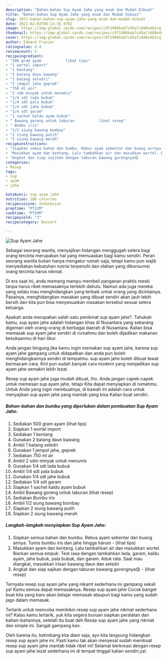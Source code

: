 ```yaml
---
description: "Bahan-bahan Sup Ayam Jahe yang enak dan Mudah Dibuat"
title: "Bahan-bahan Sup Ayam Jahe yang enak dan Mudah Dibuat"
slug: 1071-bahan-bahan-sup-ayam-jahe-yang-enak-dan-mudah-dibuat
date: 2021-02-03T08:13:55.978Z
image: https://img-global.cpcdn.com/recipes/c971906bab7c45af/680x482cq70/sup-ayam-jahe-foto-resep-utama.jpg
thumbnail: https://img-global.cpcdn.com/recipes/c971906bab7c45af/680x482cq70/sup-ayam-jahe-foto-resep-utama.jpg
cover: https://img-global.cpcdn.com/recipes/c971906bab7c45af/680x482cq70/sup-ayam-jahe-foto-resep-utama.jpg
author: Edward Frazier
ratingvalue: 4.4
reviewcount: 5
recipeingredient:
- "500 gram ayam           lihat tips"
- "1 wortel import"
- "1 kentang"
- "2 batang daun bawang"
- "1 batang seledri"
- "1 jempol jahe geprek"
- "750 ml air"
- "2 sdm minyak untuk menumis"
- "1/4 sdt lada bubuk"
- "1/4 sdt pala bubuk"
- "1/4 sdt jahe bubuk"
- "1/4 sdt garam"
- "1 sachet kaldu ayam bubuk"
- " Bawang goreng untuk taburan           lihat resep"
- " Bumbu iris"
- "1/2 siung bawang bombay"
- "2 siung bawang putih"
- "2 siung bawang merah"
recipeinstructions:
- "Siapkan semua bahan dan bumbu. Rebus ayam sebentar dan buang airnya. Tumis bumbu iris dan jahe hingga harum           (lihat tips)"
- "Masukkan ayam dan kentang. Lalu tambahkan air dan masukkan wortel. Biarkan semua empuk. Test rasa dengan tambahkan lada, garam, kaldu ayam, jahe bubuk, pala bubuk, dan garam. Aduk rata. Saat mau diangkat, masukkan irisan bawang daun dan seledri"
- "Angkat dan siap sajikan dengan taburan bawang gorengnya😋           (lihat resep)"
categories:
- Resep
tags:
- sup
- ayam
- jahe

katakunci: sup ayam jahe 
nutrition: 286 calories
recipecuisine: Indonesian
preptime: "PT12M"
cooktime: "PT59M"
recipeyield: "3"
recipecategory: Dessert

---
```



![Sup Ayam Jahe](https://img-global.cpcdn.com/recipes/c971906bab7c45af/680x482cq70/sup-ayam-jahe-foto-resep-utama.jpg)

Sebagai seorang wanita, menyajikan hidangan menggugah selera bagi orang tercinta merupakan hal yang memuaskan bagi kamu sendiri. Peran seorang  wanita bukan hanya mengatur rumah saja, tetapi kamu pun wajib menyediakan kebutuhan nutrisi terpenuhi dan olahan yang dikonsumsi orang tercinta harus nikmat.

Di era  saat ini, anda memang mampu membeli panganan praktis meski tanpa harus ribet memasaknya terlebih dahulu. Namun ada juga mereka yang selalu mau menghidangkan yang terbaik untuk orang yang dicintainya. Pasalnya, menghidangkan masakan yang dibuat sendiri akan jauh lebih bersih dan kita pun bisa menyesuaikan masakan tersebut sesuai selera keluarga. 



Apakah anda merupakan salah satu penikmat sup ayam jahe?. Tahukah kamu, sup ayam jahe adalah hidangan khas di Nusantara yang sekarang digemari oleh orang-orang di berbagai daerah di Nusantara. Kalian bisa memasak sup ayam jahe sendiri di rumahmu dan boleh dijadikan makanan kesukaanmu di hari libur.

Anda jangan bingung jika kamu ingin memakan sup ayam jahe, karena sup ayam jahe gampang untuk didapatkan dan anda pun boleh menghidangkannya sendiri di tempatmu. sup ayam jahe boleh dibuat lewat bermacam cara. Kini pun sudah banyak cara modern yang menjadikan sup ayam jahe semakin lebih lezat.

Resep sup ayam jahe juga mudah dibuat, lho. Anda jangan capek-capek untuk memesan sup ayam jahe, tetapi Kita dapat menyiapkan di rumahmu. Untuk Anda yang ingin membuatnya, di bawah ini adalah cara untuk menyajikan sup ayam jahe yang mantab yang bisa Kalian buat sendiri.

<!--inarticleads1-->

##### Bahan-bahan dan bumbu yang diperlukan dalam pembuatan Sup Ayam Jahe:

1. Sediakan 500 gram ayam           (lihat tips)
1. Siapkan 1 wortel import
1. Sediakan 1 kentang
1. Gunakan 2 batang daun bawang
1. Ambil 1 batang seledri
1. Gunakan 1 jempol jahe, geprek
1. Sediakan 750 ml air
1. Ambil 2 sdm minyak untuk menumis
1. Gunakan 1/4 sdt lada bubuk
1. Ambil 1/4 sdt pala bubuk
1. Gunakan 1/4 sdt jahe bubuk
1. Sediakan 1/4 sdt garam
1. Siapkan 1 sachet kaldu ayam bubuk
1. Ambil  Bawang goreng untuk taburan           (lihat resep)
1. Sediakan  Bumbu iris
1. Ambil 1/2 siung bawang bombay
1. Siapkan 2 siung bawang putih
1. Siapkan 2 siung bawang merah




<!--inarticleads2-->

##### Langkah-langkah menyiapkan Sup Ayam Jahe:

1. Siapkan semua bahan dan bumbu. Rebus ayam sebentar dan buang airnya. Tumis bumbu iris dan jahe hingga harum -           (lihat tips)
1. Masukkan ayam dan kentang. Lalu tambahkan air dan masukkan wortel. Biarkan semua empuk. Test rasa dengan tambahkan lada, garam, kaldu ayam, jahe bubuk, pala bubuk, dan garam. Aduk rata. Saat mau diangkat, masukkan irisan bawang daun dan seledri
1. Angkat dan siap sajikan dengan taburan bawang gorengnya😋 -           (lihat resep)




Ternyata resep sup ayam jahe yang nikamt sederhana ini gampang sekali ya! Kamu semua dapat memasaknya. Resep sup ayam jahe Cocok banget buat kita yang baru akan belajar memasak ataupun bagi kamu yang sudah jago dalam memasak.

Tertarik untuk mencoba membikin resep sup ayam jahe nikmat sederhana ini? Kalau kamu tertarik, yuk kita segera buruan siapkan peralatan dan bahan-bahannya, setelah itu buat deh Resep sup ayam jahe yang nikmat dan simple ini. Sangat gampang kan. 

Oleh karena itu, ketimbang kita diam saja, ayo kita langsung hidangkan resep sup ayam jahe ini. Pasti kamu tak akan menyesal sudah membuat resep sup ayam jahe mantab tidak ribet ini! Selamat berkreasi dengan resep sup ayam jahe lezat sederhana ini di tempat tinggal kalian sendiri,ya!.

